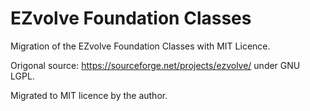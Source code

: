 # EZvolve Foundation Classes

Migration of the EZvolve Foundation Classes with MIT Licence.

Origonal source: https://sourceforge.net/projects/ezvolve/ under GNU LGPL.

Migrated to MIT licence by the author.
